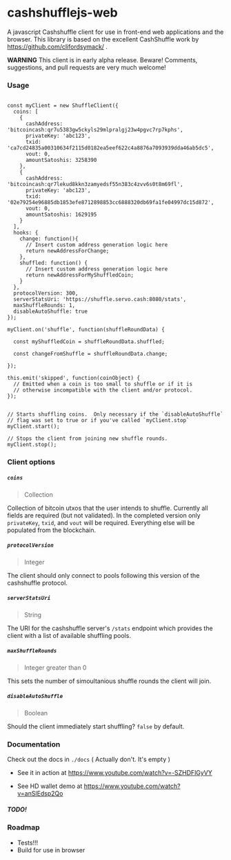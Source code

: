 # cashshufflejs-web

A javascript Cashshuffle client for use in front-end web applications and the browser.  This library is based on the excellent CashShuffle work by https://github.com/clifordsymack/ .

**WARNING**
This client is in early alpha release.  Beware! Comments, suggestions, and pull requests are very much welcome!

### Usage

```

const myClient = new ShuffleClient({
  coins: [
    {
      cashAddress: 'bitcoincash:qr7u5383gw5ckyls29mlpralgj23w4pgvc7rp7kphs',
      privateKey: 'abc123',
      txid: 'ca7cd24835a00310634f2115d0182ea5eef622c4a8876a7093939dda46ab5dc5',
      vout: 0,
      amountSatoshis: 3258390
    },
    {
      cashAddress: 'bitcoincash:qr7lekud8kkn3zamyedsf55n383c4zvv6s0t8m69fl',
      privateKey: 'abc123',
      txid: '02e79254e96885db1853efe8712898853cc6888320db69fa1fe04997dc15d872',
      vout: 0,
      amountSatoshis: 1629195
    }
  ],
  hooks: {
    change: function(){
      // Insert custom address generation logic here
      return newAddressForChange;
    },
    shuffled: function() {
      // Insert custom address generation logic here
      return newAddressForMyShuffledCoin;
    }
  },
  protocolVersion: 300,
  serverStatsUri: 'https://shuffle.servo.cash:8080/stats',
  maxShuffleRounds: 1,
  disableAutoShuffle: true
});

myClient.on('shuffle', function(shuffleRoundData) {

  const myShuffledCoin = shuffleRoundData.shuffled;

  const changeFromShuffle = shuffleRoundData.change;

});

this.emit('skipped', function(coinObject) {
  // Emitted when a coin is too small to shuffle or if it is
  // otherwise incompatible with the client and/or protocol.
});


// Starts shuffling coins.  Only necessary if the `disableAutoShuffle`
// flag was set to true or if you've called `myClient.stop`
myClient.start();

// Stops the client from joining new shuffle rounds.
myClient.stop();

```

### Client options

##### `coins`
> Collection

Collection of bitcoin utxos that the user intends to shuffle.  Currently all fields are required (but not validated).  In the completed version only `privateKey`, `txid`, and `vout` will be required. Everything else will be populated from the blockchain.

##### `protocolVersion`
> Integer

The client should only connect to pools following this version of the cashshuffle protocol.

##### `serverStatsUri`
> String

The URI for the cashshuffle server's `/stats` endpoint which provides the client with a list of available shuffling pools. 

##### `maxShuffleRounds`
> Integer greater than 0

This sets the number of simoultanious shuffle rounds the client will join.

##### `disableAutoShuffle`
> Boolean

Should the client immediately start shuffling? `false` by default.

### Documentation

Check out the docs in `./docs` ( Actually don't.  It's empty )

* See it in action at https://www.youtube.com/watch?v=-SZHDFlGyVY

* See HD wallet demo at https://www.youtube.com/watch?v=anSlEdsp2Qo

##### TODO!


### Roadmap

- Tests!!!
- Build for use in browser
